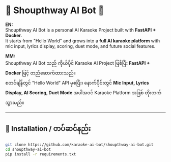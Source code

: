 # 🤖 Shoupthway AI Bot 🎤

**EN:**  
Shoupthway AI Bot is a personal AI Karaoke Project built with **FastAPI + Docker**.  
It starts from "Hello World" and grows into a **full AI karaoke platform** with mic input, lyrics display, scoring, duet mode, and future social features.  

**MM:**  
Shoupthway AI Bot သည် ကိုယ်ပိုင် Karaoke AI Project ဖြစ်ပြီး **FastAPI + Docker** ဖြင့် တည်ဆောက်ထားသည်။  
စတင်ချိန်တွင် "Hello World" API မှစပြီး၊ နောက်ပိုင်းတွင် **Mic Input, Lyrics Display, AI Scoring, Duet Mode** အပါအဝင် Karaoke Platform အဖြစ် တိုးတက်သွားမည်။  

---

## 🚀 Installation / တပ်ဆင်နည်း

```bash
git clone https://github.com/karaoke-ai-bot/shoupthway-ai-bot.git
cd shoupthway-ai-bot
pip install -r requirements.txt
